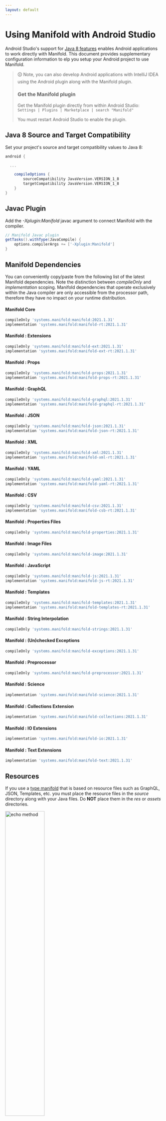 ```yaml
---
layout: default
---
```


# Using Manifold with Android Studio

Android Studio's support for [Java 8 features](https://developer.android.com/studio/write/java8-support.html) enables
Android applications to work directly with Manifold. This document provides supplementary configuration information to
elp you setup your Android project to use Manifold.

>🛈 Note, you can also develop Android applications with IntelliJ IDEA using the Android plugin along with the Manifold
>plugin. 
>
>### Get the Manifold plugin
>Get the Manifold plugin directly from within Android Studio:
><br>
>`Settings | Plugins | Marketplace | search "Manifold"`
><br>
> 
>You must restart Android Studio to enable the plugin. 
 
## Java 8 Source and Target Compatibility 
Set your project's source and target compatibility values to Java 8:

```groovy
android {

  ...

    compileOptions {
        sourceCompatibility JavaVersion.VERSION_1_8
        targetCompatibility JavaVersion.VERSION_1_8
    }
}
```

## Javac Plugin
Add the *-Xplugin:Manifold* javac argument to connect Manifold with the compiler.

```groovy
// Manifold Javac plugin
getTasks().withType(JavaCompile) {
    options.compilerArgs += ['-Xplugin:Manifold']
}
```    

## Manifold Dependencies
You can conveniently copy/paste from the following list of the latest Manifold dependencies. Note the distinction
between *compileOnly* and *implementation* scoping. Manifold dependencies that operate exclusively within the
Java compiler are only accessible from the processor path, therefore they have no impact on your runtime distribution.

#### Manifold Core
```groovy
compileOnly 'systems.manifold:manifold:2021.1.31'
implementation 'systems.manifold:manifold-rt:2021.1.31'
```
#### Manifold : Extensions
```groovy
compileOnly 'systems.manifold:manifold-ext:2021.1.31'
implementation 'systems.manifold:manifold-ext-rt:2021.1.31'
```
#### Manifold : Props
```groovy
compileOnly 'systems.manifold:manifold-props:2021.1.31'
implementation 'systems.manifold:manifold-props-rt:2021.1.31'
```
#### Manifold : GraphQL
```groovy
compileOnly 'systems.manifold:manifold-graphql:2021.1.31'
implementation 'systems.manifold:manifold-graphql-rt:2021.1.31'
```
#### Manifold : JSON
```groovy
compileOnly 'systems.manifold:manifold-json:2021.1.31'
implementation 'systems.manifold:manifold-json-rt:2021.1.31'
```
#### Manifold : XML
```groovy
compileOnly 'systems.manifold:manifold-xml:2021.1.31'
implementation 'systems.manifold:manifold-xml-rt:2021.1.31'
```
#### Manifold : YAML
```groovy
compileOnly 'systems.manifold:manifold-yaml:2021.1.31'
implementation 'systems.manifold:manifold-yaml-rt:2021.1.31'
```
#### Manifold : CSV
```groovy
compileOnly 'systems.manifold:manifold-csv:2021.1.31'
implementation 'systems.manifold:manifold-csb-rt:2021.1.31'
```
#### Manifold : Properties Files
```groovy
compileOnly 'systems.manifold:manifold-properties:2021.1.31'
```
#### Manifold : Image Files
```groovy
compileOnly 'systems.manifold:manifold-image:2021.1.31'
```
#### Manifold : JavaScript
```groovy
compileOnly 'systems.manifold:manifold-js:2021.1.31'
implementation 'systems.manifold:manifold-js-rt:2021.1.31'
```
#### Manifold : Templates
```groovy
compileOnly 'systems.manifold:manifold-templates:2021.1.31'
implementation 'systems.manifold:manifold-templates-rt:2021.1.31'
```
#### Manifold : String Interpolation
```groovy
compileOnly 'systems.manifold:manifold-strings:2021.1.31'
```
#### Manifold : (Un)checked Exceptions
```groovy
compileOnly 'systems.manifold:manifold-exceptions:2021.1.31'
```
#### Manifold : Preprocessor
```groovy
compileOnly 'systems.manifold:manifold-preprocessor:2021.1.31'
```
#### Manifold : Science
```groovy
implementation 'systems.manifold:manifold-science:2021.1.31'
```
#### Manifold : Collections Extension
```groovy
implementation 'systems.manifold:manifold-collections:2021.1.31'
```
#### Manifold : IO Extensions
```groovy
implementation 'systems.manifold:manifold-io:2021.1.31'
```
#### Manifold : Text Extensions
```groovy
implementation 'systems.manifold:manifold-text:2021.1.31'
```

## Resources

If you use a [type manifold](https://github.com/manifold-systems/manifold/tree/master/manifold-core-parent/manifold#the-big-picture)
that is based on resource files such as GraphQL, JSON, Templates, etc. you must place the resource files in the 
*source* directory along with your Java files.  Do **NOT** place them in the *res* or *assets* directories.
 
<p><img src="http://manifold.systems/images/android_resources.png" alt="echo method" width="50%" height="50%"/></p> 

